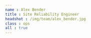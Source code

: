 ```yaml
---
name : Alex Bender
title : Site Reliability Engineer
headshot : /img/team/alex_bender.jpg
class : ops
all : true
---
```

